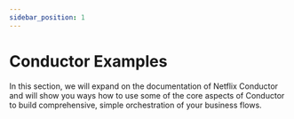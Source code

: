 ```yaml
---
sidebar_position: 1
---
```


# Conductor Examples

In this section, we will expand on the documentation of Netflix Conductor and will show you ways how to use some of
the core aspects of Conductor to build comprehensive, simple orchestration of your business flows.
